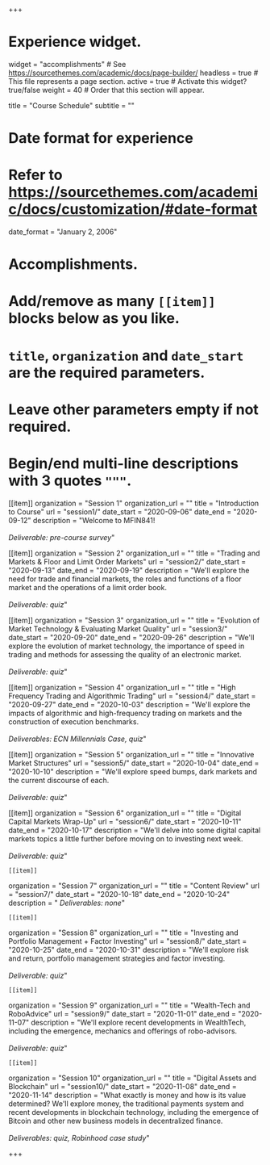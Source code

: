 +++
# Experience widget.
widget = "accomplishments"  # See https://sourcethemes.com/academic/docs/page-builder/
headless = true  # This file represents a page section.
active = true  # Activate this widget? true/false
weight = 40  # Order that this section will appear.

title = "Course Schedule"
subtitle = ""

# Date format for experience
#   Refer to https://sourcethemes.com/academic/docs/customization/#date-format
date_format = "January 2, 2006"

# Accomplishments.
#   Add/remove as many `[[item]]` blocks below as you like.
#   `title`, `organization` and `date_start` are the required parameters.
#   Leave other parameters empty if not required.
#   Begin/end multi-line descriptions with 3 quotes `"""`.

[[item]]
  organization = "Session 1"
  organization_url = ""
  title = "Introduction to Course"
  url = "session1/"
  date_start = "2020-09-06"
  date_end = "2020-09-12"
  description = "Welcome to MFIN841! </br></br> *Deliverable: pre-course survey*"

[[item]]
  organization = "Session 2"
  organization_url = ""
  title = "Trading and Markets & Floor and Limit Order Markets"
  url = "session2/"
  date_start = "2020-09-13"
  date_end = "2020-09-19"
  description = "We'll explore the need for trade and financial markets, the roles and functions of a floor market and the operations of a limit order book. </br></br> *Deliverable: quiz*"
  
  [[item]]
  organization = "Session 3"
  organization_url = ""
  title = "Evolution of Market Technology & Evaluating Market Quality"
  url = "session3/"
  date_start = "2020-09-20"
  date_end = "2020-09-26"
  description = "We'll explore the evolution of market technology, the importance of speed in trading and methods for assessing the quality of an electronic market. </br></br> *Deliverable: quiz*"
  
  [[item]]
  organization = "Session 4"
  organization_url = ""
  title = "High Frequency Trading and Algorithmic Trading"
  url = "session4/"
  date_start = "2020-09-27"
  date_end = "2020-10-03"
  description = "We'll explore the impacts of algorithmic and high-frequency trading on markets and the construction of execution benchmarks. </br></br> *Deliverables: ECN Millennials Case, quiz*"
  
  [[item]]
  organization = "Session 5"
  organization_url = ""
  title = "Innovative Market Structures"
  url = "session5/"
  date_start = "2020-10-04"
  date_end = "2020-10-10"
  description = "We'll explore speed bumps, dark markets and the current discourse of each. </br></br> *Deliverable: quiz*"
  
  [[item]]
  organization = "Session 6"
  organization_url = ""
  title = "Digital Capital Markets Wrap-Up"
  url = "session6/"
  date_start = "2020-10-11"
  date_end = "2020-10-17"
  description = "We'll delve into some digital capital markets topics a little further before moving on to investing next week. </br></br> *Deliverable: quiz*"
  
    [[item]]
  organization = "Session 7"
  organization_url = ""
  title = "Content Review"
  url = "session7/"
  date_start = "2020-10-18"
  date_end = "2020-10-24"
  description = " *Deliverables: none*"
  
    [[item]]
  organization = "Session 8"
  organization_url = ""
  title = "Investing and Portfolio Management + Factor Investing"
  url = "session8/"
  date_start = "2020-10-25"
  date_end = "2020-10-31"
  description = "We'll explore risk and return, portfolio management strategies and factor investing. </br></br> *Deliverable: quiz*"
  
    [[item]]
  organization = "Session 9"
  organization_url = ""
  title = "Wealth-Tech and RoboAdvice"
  url = "session9/"
  date_start = "2020-11-01"
  date_end = "2020-11-07"
  description = "We'll explore recent developments in WealthTech, including the emergence, mechanics and offerings of robo-advisors. </br></br> *Deliverable: quiz*"
  
    [[item]]
  organization = "Session 10"
  organization_url = ""
  title = "Digital Assets and Blockchain"
  url = "session10/"
  date_start = "2020-11-08"
  date_end = "2020-11-14"
  description = "What exactly is money and how is its value determined? We'll explore money, the traditional payments system and recent developments in blockchain technology, including the emergence of Bitcoin and other new business models in decentralized finance. </br></br> *Deliverables: quiz, Robinhood case study*"

+++


